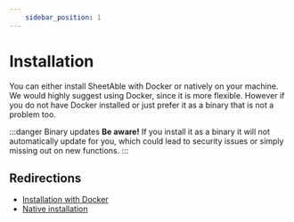 ```yaml
---
	sidebar_position: 1
---
```

# Installation
You can either install SheetAble with Docker or natively on your machine. We would highly suggest using Docker, since it is more flexible. However if you do not have Docker installed or just prefer it as a binary that is not a problem too.

:::danger Binary updates
**Be aware!** If you install it as a binary it will not automatically update for you, which could lead to security issues or simply missing out on new functions.
:::
## Redirections
- [Installation with Docker](/docs/Installation/installation-docker)
- [Native installation](/docs/Installation/installation-docker)
